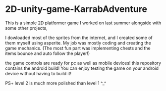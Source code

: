# 2D-unity-game-KarrabAdventure

This is a simple 2D platformer game I worked on last summer alongside with some other projects,

I dowloaded most of the sprites from the internet, and I created some of them myself using asperite.
My job was mostly coding and creating the game mechanics. (The most fun part was implementing chests and the items bounce and auto follow the player!) 

the game controls are ready for pc as well as mobile devices!
this repository contains the android build! You can enjoy testing the game on your android device without having to build it!

PS+ level 2 is much more polished than level 1 ^_^
